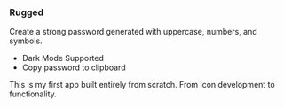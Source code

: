 ### Rugged

Create a strong password generated with uppercase, numbers, and symbols. 

* Dark Mode Supported
* Copy password to clipboard


This is my first app built entirely from scratch. From icon development to functionality. 

